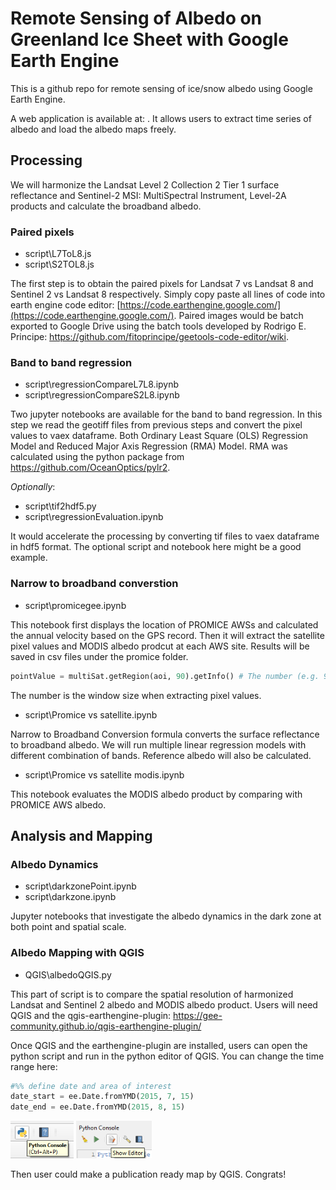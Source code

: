 # Remote Sensing of Albedo on Greenland Ice Sheet with Google Earth Engine

This is a github repo for remote sensing of ice/snow albedo using Google Earth Engine.
<!-- The manuscript is currently under review.  -->

A web application is available at: . 
It allows users to extract time series of albedo and load the albedo maps freely.

## Processing 
We will harmonize the Landsat Level 2 Collection 2 Tier 1 surface reflectance and Sentinel-2 MSI: MultiSpectral Instrument, Level-2A products and calculate the broadband albedo. 

### Paired pixels
- script\L7ToL8.js
- script\S2TOL8.js

The first step is to obtain the paired pixels for Landsat 7 vs Landsat 8 and Sentinel 2 vs Landsat 8 respectively.
Simply copy paste all lines of code into earth engine code editor: [https://code.earthengine.google.com/](https://code.earthengine.google.com/).
Paired images would be batch exported to Google Drive using the batch tools developed by Rodrigo E. Principe: https://github.com/fitoprincipe/geetools-code-editor/wiki. 

### Band to band regression
- script\regressionCompareL7L8.ipynb
- script\regressionCompareS2L8.ipynb

Two jupyter notebooks are available for the band to band regression. In this step we read the geotiff files from previous steps and convert the pixel values to vaex dataframe.
Both Ordinary Least Square (OLS) Regression Model and Reduced Major Axis Regression (RMA) Model.
RMA was calculated using the python package from https://github.com/OceanOptics/pylr2.

*Optionally*:
- script\tif2hdf5.py 
- script\regressionEvaluation.ipynb 

It would accelerate the processing by converting tif files to vaex dataframe in hdf5 format. The optional script and notebook here might be a good example. 

### Narrow to broadband converstion
- script\promicegee.ipynb

This notebook first displays the location of PROMICE AWSs and calculated the annual velocity based on the GPS record.
Then it will extract the satellite pixel values and MODIS albedo prodcut at each AWS site.
Results will be saved in csv files under the promice folder. 
```python
pointValue = multiSat.getRegion(aoi, 90).getInfo() # The number (e.g. 90 here) is the window size (scale) in meters
```
The number is the window size when extracting pixel values. 

- script\Promice vs satellite.ipynb

Narrow to Broadband Conversion formula converts the surface reflectance to broadband albedo. We will run multiple linear regression models with different combination of bands. Reference albedo will also be calculated.

- script\Promice vs satellite modis.ipynb

This notebook evaluates the MODIS albedo product by comparing with PROMICE AWS albedo. 

## Analysis and Mapping
### Albedo Dynamics
- script\darkzonePoint.ipynb
- script\darkzone.ipynb

Jupyter notebooks that investigate the albedo dynamics in the dark zone at both point and spatial scale. 

### Albedo Mapping with QGIS
- QGIS\albedoQGIS.py

This part of script is to compare the spatial resolution of harmonized Landsat and Sentinel 2
albedo and MODIS albedo product.
Users will need QGIS and the qgis-earthengine-plugin: https://gee-community.github.io/qgis-earthengine-plugin/

Once QGIS and the earthengine-plugin are installed, users can open the python script and run in the python editor of QGIS.
You can change the time range here:
```python
#%% define date and area of interest
date_start = ee.Date.fromYMD(2015, 7, 15)
date_end = ee.Date.fromYMD(2015, 8, 15)
```

<p align="left">
  <img src="media\qgis_pybutton.png" alt="qgis_button" height=60/>
  <img src="media\qgis_editor.png" alt="qgis_editor" height=60/>
</p>

Then user could make a publication ready map by QGIS. 
Congrats! 